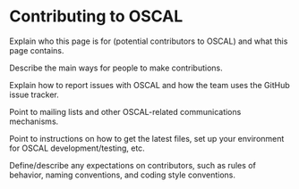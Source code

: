 # Contributing to OSCAL

Explain who this page is for (potential contributors to OSCAL) and what this page contains.

Describe the main ways for people to make contributions.

Explain how to report issues with OSCAL and how the team uses the GitHub issue tracker.

Point to mailing lists and other OSCAL-related communications mechanisms.

Point to instructions on how to get the latest files, set up your environment for OSCAL development/testing, etc.

Define/describe any expectations on contributors, such as rules of behavior, naming conventions, and coding style conventions.
